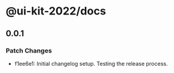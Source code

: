 # @ui-kit-2022/docs

## 0.0.1

### Patch Changes

- f1ee6e1: Initial changelog setup. Testing the release process.
